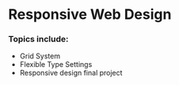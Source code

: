 # Responsive Web Design

### Topics include:

* Grid System
* Flexible Type Settings
* Responsive design final project